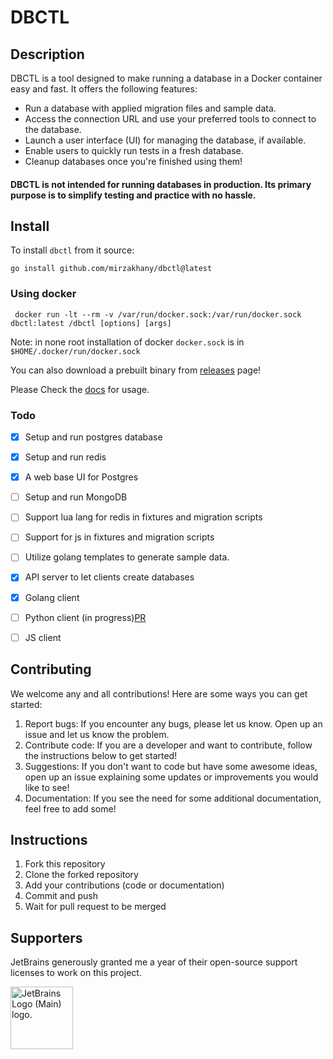 # DBCTL

## Description
DBCTL is a tool designed to make running a database in a Docker container easy and fast. It offers the following features:

- Run a database with applied migration files and sample data.
- Access the connection URL and use your preferred tools to connect to the database.
- Launch a user interface (UI) for managing the database, if available.
- Enable users to quickly run tests in a fresh database.
- Cleanup databases once you're finished using them!

#### DBCTL is not intended for running databases in production. Its primary purpose is to simplify testing and practice with no hassle.

## Install
To install `dbctl` from it source:

```shell
go install github.com/mirzakhany/dbctl@latest
```

### Using docker
```shell
 docker run -lt --rm -v /var/run/docker.sock:/var/run/docker.sock  dbctl:latest /dbctl [options] [args]
```

Note: in none root installation of docker `docker.sock` is in `$HOME/.docker/run/docker.sock`

You can also download a prebuilt binary from [releases](https://github.com/mirzakhany/dbctl/releases) page!


Please Check the [docs](https://dbctl.readthedocs.io) for usage.


### Todo

- [x] Setup and run postgres database
- [x] Setup and run redis
- [x] A web base UI for Postgres
- [ ] Setup and run MongoDB
- [ ] Support lua lang for redis in fixtures and migration scripts
- [ ] Support for js in fixtures and migration scripts
- [ ] Utilize golang templates to generate sample data.
- [x] API server to let clients create databases
- [x] Golang client
- [ ] Python client (in progress)[PR](https://github.com/mirzakhany/dbctl/pull/17)
- [ ] JS client


## Contributing
We welcome any and all contributions! Here are some ways you can get started:
1. Report bugs: If you encounter any bugs, please let us know. Open up an issue and let us know the problem.
2. Contribute code: If you are a developer and want to contribute, follow the instructions below to get started!
3. Suggestions: If you don't want to code but have some awesome ideas, open up an issue explaining some updates or improvements you would like to see!
4. Documentation: If you see the need for some additional documentation, feel free to add some!

## Instructions
1. Fork this repository
2. Clone the forked repository
3. Add your contributions (code or documentation)
4. Commit and push
5. Wait for pull request to be merged


## Supporters

JetBrains generously granted me a year of their open-source support licenses to work on this project.

<img src="https://resources.jetbrains.com/storage/products/company/brand/logos/jb_beam.png" width="100" alt="JetBrains Logo (Main) logo.">